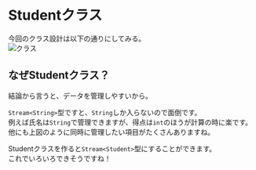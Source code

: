 # Studentクラス

今回のクラス設計は以下の通りにしてみる。  
![クラス](https://user-images.githubusercontent.com/61966044/93081738-b2188700-f6ca-11ea-8a29-1509f8be060c.png)  
  
## なぜStudentクラス？
結論から言うと、データを管理しやすいから。  
  
``Stream<String>``型ですと、``String``しか入らないので面倒です。  
例えば氏名は``String``で管理できますが、得点は``int``のほうが計算の時に楽です。  
他にも上図のように同時に管理したい項目がたくさんありますね。  
  
Studentクラスを作ると``Stream<Student>``型にすることができます。  
これでいろいろできそうですね！
